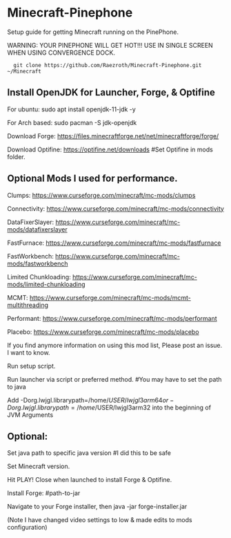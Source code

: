 # Minecraft-Pinephone
Setup guide for getting Minecraft running on the PinePhone.


WARNING: YOUR PINEPHONE WILL GET HOT!!! USE IN SINGLE SCREEN WHEN USING CONVERGENCE DOCK. 

      git clone https://github.com/Raezroth/Minecraft-Pinephone.git ~/Minecraft

Install OpenJDK for Launcher, Forge, & Optifine
------------------------------------------------
For ubuntu: sudo apt install openjdk-11-jdk -y

For Arch based: sudo pacman -S jdk-openjdk

Download Forge: https://files.minecraftforge.net/net/minecraftforge/forge/

Download Optifine: https://optifine.net/downloads #Set Optifine in mods folder.

Optional Mods I used for performance. 
--------------------------------------
Clumps: https://www.curseforge.com/minecraft/mc-mods/clumps

Connectivity: https://www.curseforge.com/minecraft/mc-mods/connectivity

DataFixerSlayer: https://www.curseforge.com/minecraft/mc-mods/datafixerslayer

FastFurnace: https://www.curseforge.com/minecraft/mc-mods/fastfurnace

FastWorkbench: https://www.curseforge.com/minecraft/mc-mods/fastworkbench

Limited Chunkloading: https://www.curseforge.com/minecraft/mc-mods/limited-chunkloading

MCMT: https://www.curseforge.com/minecraft/mc-mods/mcmt-multithreading

Performant: https://www.curseforge.com/minecraft/mc-mods/performant

Placebo: https://www.curseforge.com/minecraft/mc-mods/placebo

If you find anymore information on using this mod list, Please post an issue.
I want to know.

Run setup script.

Run launcher via script or preferred method. #You may have to set the path to java


Add -Dorg.lwjgl.librarypath=/home/$USER/lwjgl3arm64 or -Dorg.lwjgl.librarypath=/home/$USER/lwjgl3arm32
into the beginning of JVM Arguments 


Optional: 
------------
Set java path to specific java version #I did this to be safe

Set Minecraft version.

Hit PLAY! Close when launched to install Forge & Optifine.

Install Forge:
                                                  #path-to-jar
                                                  
Navigate to your Forge installer, then java -jar forge-installer.jar

(Note I have changed video settings to low & made edits to mods configuration)
